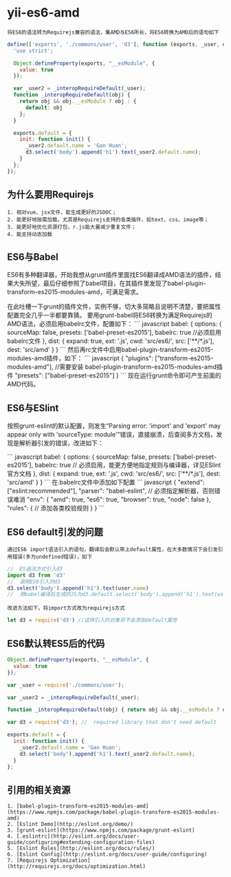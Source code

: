 yii-es6-amd
===========
    将ES6的语法转为Requirejs兼容的语法，集AMD与ES6所长，将ES6转换为AMD后的语句如下
``` javascript
define(['exports', './commons/user', 'd3'], function (exports, _user, d3) {
  'use strict';

  Object.defineProperty(exports, "__esModule", {
    value: true
  });

  var _user2 = _interopRequireDefault(_user);
  function _interopRequireDefault(obj) {
    return obj && obj.__esModule ? obj : {
      default: obj
    };
  }

  exports.default = {
    init: function init() {
      _user2.default.name = 'Gan Huan';
      d3.select('body').append('h1').text(_user2.default.name);
    }
  };
});
```

## 为什么要用Requirejs
    1. 相对vue、jsx文件，能生成更好的JSDOC；
    2. 能更好地按需加载，尤其是Requirejs支持的各类插件，如text、css、image等；
    3. 能更好地优化资源打包，r.js能大量减少重复文件；
    4. 能支持动态加载

## ES6与Babel
<p>ES6有多种翻译器，开始我想从grunt插件里面找ES6翻译成AMD语法的插件，结果大失所望，最后仔细参照了babel项目，在其插件里发现了babel-plugin-transform-es2015-modules-amd，可满足需求。</p>
    在此吐槽一下grunt的插件文件，实例不够，切大多简略且说明不清楚，要把属性配置完全几乎一半都要靠猜。
    要用grunt-babel将ES6转换为满足Requirejs的AMD语法，必须启用babelrc文件，配置如下：
``` javascript
babel: {
    options: {
        sourceMap: false,
        presets: ['babel-preset-es2015'],
        babelrc: true   //必须启用babelrc文件
    },
    dist: {
        expand: true,
        ext: '.js',
        cwd: 'src/es6/',
        src: ['**/*.js'],
        dest: 'src/amd'
    }
}
```
    然后再rc文件中启用babel-plugin-transform-es2015-modules-amd插件，如下：
``` javascript
{
	"plugins": ["transform-es2015-modules-amd"],    //需要安装 babel-plugin-transform-es2015-modules-amd插件
	"presets": ["babel-preset-es2015"]
}
```
    现在运行grunt命令即可产生前面的AMD代码。

## ES6与ESlint
<p>按照grunt-eslint的默认配置，则发生“Parsing error: 'import' and 'export' may appear only with 'sourceType: module'”错误，直接崩溃，后查阅多方文档，发现是解析器引发的错误，改进如下：</p>
``` javascript
babel: {
    options: {
        sourceMap: false,
        presets: ['babel-preset-es2015'],
        babelrc: true   //  必须启用，能更方便地指定规则与编译器，详见ESlint官方文档
    },
    dist: {
        expand: true,
        ext: '.js',
        cwd: 'src/es6/',
        src: ['**/*.js'],
        dest: 'src/amd'
    }
}
```
    在.babelrc文件中添加如下配置
``` javascript
{
    "extend": ["eslint:recommended"],
    "parser": "babel-eslint",   // 必须指定解析器，否则错误难消
    "env": {
        "amd": true,
        "es6": true,
        "browser": true,
        "node": false
    },
    "rules": {
        // 添加各类校验规则
    }
}
```

## ES6 default引发的问题
    通过ES6 import语法引入的语句，翻译后会默认带上default属性，在大多数情况下会引发引用错误(多为undefined错误)，如下
``` javascript
//  ES语法方式引入d3
import d3 from 'd3'
//  调用ES6引入的d3
d3.select('body').append('h1').text(user.name)
//  用babel编译后生成的JS为d3.default.select('body').append('h1').text(user.name),则发生方法调用错误
```
    改进方法如下，将import方式改为requirejs方式
``` javascript
let d3 = require('d3') //这样引入的对象将不会添加default属性
```

## ES6默认转ES5后的代码
``` javascript
Object.defineProperty(exports, "__esModule", {
  value: true
});

var _user = require('./commons/user');

var _user2 = _interopRequireDefault(_user);

function _interopRequireDefault(obj) { return obj && obj.__esModule ? obj : { default: obj }; }

var d3 = require('d3'); //  required library that don't need default

exports.default = {
  init: function init() {
    _user2.default.name = 'Gan Huan';
    d3.select('body').append('h1').text(_user2.default.name);
  }
};
```

## 引用的相关资源
    1. [babel-plugin-transform-es2015-modules-amd](https://www.npmjs.com/package/babel-plugin-transform-es2015-modules-amd)
    2. [Eslint Demo](http://eslint.org/demo/)
    3. [grunt-eslint](https://www.npmjs.com/package/grunt-eslint)
    4. [.eslintrc](http://eslint.org/docs/user-guide/configuring#extending-configuration-files)
    5. [Eslint Rules](http://eslint.org/docs/rules/)
    6. [Eslint Config](http://eslint.org/docs/user-guide/configuring)
    7. [Requirejs Optimization](http://requirejs.org/docs/optimization.html)